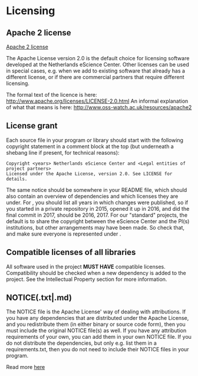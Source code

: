 # Licensing

## Apache 2 license

[Apache 2 license](http://www.apache.org/licenses/LICENSE-2.0)

The Apache License version 2.0 is the default choice for licensing software developed at the Netherlands eScience Center. Other licenses can be used in special cases, e.g. when we add to existing software that already has a different license, or if there are commercial partners that require different licensing.

The formal text of the licence is here: http://www.apache.org/licenses/LICENSE-2.0.html
An informal explanation of what that means is here: http://www.oss-watch.ac.uk/resources/apache2

## License grant

Each source file in your program or library should start with the following copyright statement in a comment block at the top (but underneath a shebang line if present, for technical reasons):

    Copyright <years> Netherlands eScience Center and <Legal entities of project partners>
    Licensed under the Apache License, version 2.0. See LICENSE for details.

The same notice should be somewhere in your README file, which should also contain an overview of dependencies and which licenses they are under. For <years>, you should list all years in which changes were published, so if you started in a private repository in 2015, opened it up in 2016, and did the final commit in 2017, <years> should be 2016, 2017. For our "standard" projects, the default is to share the copyright between the eScience Center and the PI(s) institutions, but other arrangements may have been made. So check that, and make sure everyone is represented under <Legal entities of project partners>.

## Compatible licenses of all libraries

All software used in the project **MUST HAVE** compatible licenses. Compatibility should be checked
when a new dependency is added to the project. See the Intellectual Property section for more information.

## NOTICE(.txt|.md)

The NOTICE file is the Apache License' way of dealing with attributions. If you have any dependencies that are distributed under the Apache License, and you redistribute them (in either binary or source code form), then you must include the original NOTICE file(s) as well. If you have any attribution requirements of your own, you can add them in your own NOTICE file. If you do not distribute the dependencies, but only e.g. list them in a requirements.txt, then you do not need to include their NOTICE files in your program.

Read more [here](http://www.apache.org/dev/licensing-howto.html)

